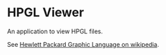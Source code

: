 # HPGL Viewer

An application to view HPGL files.

See [Hewlett Packard Graphic Language on wikipedia](http://fr.wikipedia.org/wiki/Hewlett_Packard_Graphic_Language).